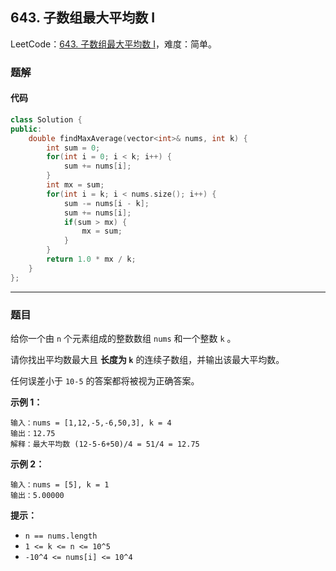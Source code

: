 ## 643. 子数组最大平均数 I

LeetCode：[643. 子数组最大平均数 I](https://leetcode.cn/problems/maximum-average-subarray-i/)，难度：简单。

### 题解

#### 代码

```c++
class Solution {
public:
    double findMaxAverage(vector<int>& nums, int k) {
        int sum = 0;
        for(int i = 0; i < k; i++) {
            sum += nums[i];
        }
        int mx = sum;
        for(int i = k; i < nums.size(); i++) {
            sum -= nums[i - k];
            sum += nums[i];
            if(sum > mx) {
                mx = sum;
            }
        }
        return 1.0 * mx / k;
    }
};
```



---



### 题目

给你一个由 `n` 个元素组成的整数数组 `nums` 和一个整数 `k` 。

请你找出平均数最大且 **长度为 `k`** 的连续子数组，并输出该最大平均数。

任何误差小于 `10-5` 的答案都将被视为正确答案。

 

**示例 1：**

```
输入：nums = [1,12,-5,-6,50,3], k = 4
输出：12.75
解释：最大平均数 (12-5-6+50)/4 = 51/4 = 12.75
```

**示例 2：**

```
输入：nums = [5], k = 1
输出：5.00000
```

 

**提示：**

- `n == nums.length`
- `1 <= k <= n <= 10^5`
- `-10^4 <= nums[i] <= 10^4`


